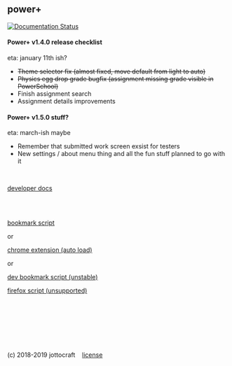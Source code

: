 ## power+
[![Documentation Status](https://readthedocs.org/projects/dtps/badge/?version=latest)](https://dtps.readthedocs.io/en/latest/?badge=latest)
<br />
#### Power+ v1.4.0 release checklist
eta: january 11th ish?
* ~~Theme selector fix (almost fixed, move default from light to auto)~~
* ~~Physics egg drop grade bugfix (assignment missing grade visible in PowerSchool)~~
* Finish assignment search
* Assignment details improvements

#### Power+ v1.5.0 stuff?
eta: march-ish maybe
* Remember that submitted work screen exsist for testers
* New settings / about menu thing and all the fun stuff planned to go with it

<br />

[developer docs](https://dtps.rtfd.io)

<br /><br />

[bookmark script](https://dtps.js.org/bookmark.txt)

or

[chrome extension (auto load)](https://chrome.google.com/webstore/detail/power%20/pakgdifknldaiglefmpkkgfjndemfapo)

or

[dev bookmark script (unstable)](https://dtps.js.org/devbookmark.txt)

[firefox script (unsupported)](https://pastebin.com/raw/6Nh6sABu)

<br /><br /><br /><br /><br /><br />

(c) 2018-2019 jottocraft &nbsp;&nbsp; [license](https://github.com/jottocraft/dtps/blob/master/LICENSE)
